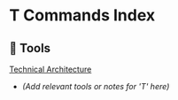 # T Commands Index

## 🧰 Tools

[Technical Architecture](./Technical-Architecture)
- *(Add relevant tools or notes for 'T' here)*
